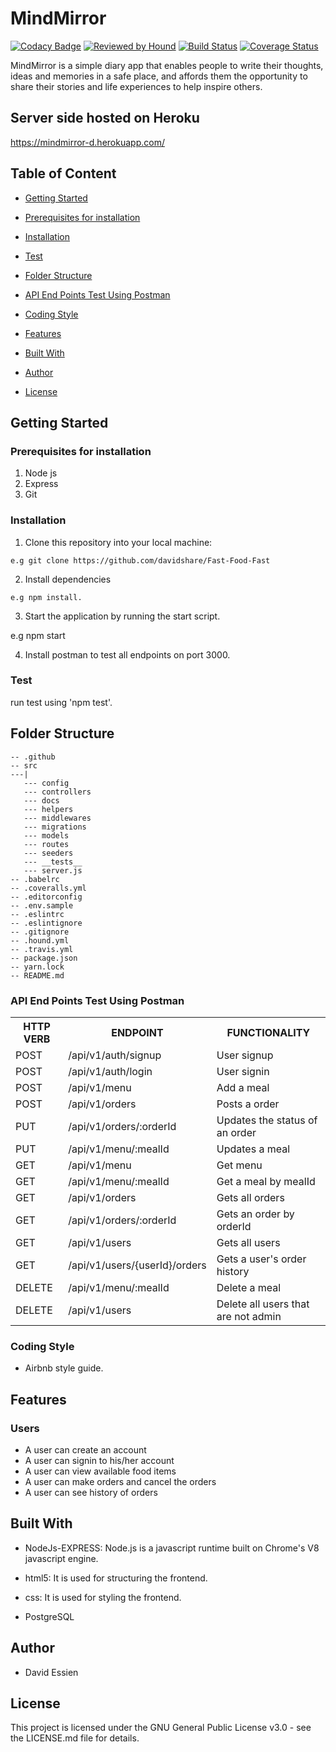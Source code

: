 # MindMirror

[![Codacy Badge](https://api.codacy.com/project/badge/Grade/1f9c6c8d872a494fadb96aea149a8eab)](https://app.codacy.com/app/davidshare/MindMirror?utm_source=github.com&utm_medium=referral&utm_content=davidshare/MindMirror&utm_campaign=Badge_Grade_Settings)
[![Reviewed by Hound](https://img.shields.io/badge/Reviewed_by-Hound-8E64B0.svg)](https://houndci.com)
[![Build Status](https://travis-ci.org/davidshare/MindMirror.svg?branch=develop)](https://travis-ci.org/davidshare/MindMirror)
[![Coverage Status](https://coveralls.io/repos/github/davidshare/MindMirror/badge.svg?branch=develop)](https://coveralls.io/github/davidshare/MindMirror?branch=develop)

MindMirror is a simple diary app that enables people to write their thoughts, ideas and memories in a safe place, and affords them the opportunity to share their stories and life experiences to help inspire others.

## Server side hosted on Heroku
https://mindmirror-d.herokuapp.com/

## Table of Content
 * [Getting Started](#getting-started)

 * [Prerequisites for installation](#prerequisites-for-installation)
 
 * [Installation](#installation)

 * [Test](#test)

 * [Folder Structure](#folder-structure)
 
 * [API End Points Test Using Postman](#api-end-points)

 * [Coding Style](#coding-style)
 
 * [Features](#features)
 
 * [Built With](#built-with)
 
 * [Author](#author)

 * [License](#license)


## Getting Started

### Prerequisites for installation
1. Node js
2. Express
3. Git

### Installation
1. Clone this repository into your local machine:
```
e.g git clone https://github.com/davidshare/Fast-Food-Fast
```
2. Install dependencies 
```
e.g npm install.
```
3. Start the application by running the start script.

e.g npm start

4. Install postman to test all endpoints on port 3000.

### Test
run test using 'npm test'.

## Folder Structure
```
-- .github
-- src
---|
   --- config
   --- controllers
   --- docs
   --- helpers
   --- middlewares
   --- migrations
   --- models
   --- routes
   --- seeders
   --- __tests__
   --- server.js
-- .babelrc
-- .coveralls.yml
-- .editorconfig
-- .env.sample
-- .eslintrc
-- .eslintignore
-- .gitignore
-- .hound.yml
-- .travis.yml
-- package.json
-- yarn.lock
-- README.md
```

### API End Points Test Using Postman

<table>
<tr><th>HTTP VERB</th><th>ENDPOINT</th><th>FUNCTIONALITY</th></tr>

<tr><td>POST</td> <td>/api/v1/auth/signup</td>  <td>User signup</td></tr>

<tr><td>POST</td> <td>/api/v1/auth/login</td>  <td>User signin</td></tr>

<tr><td>POST</td> <td>/api/v1/menu</td>  <td>Add a meal</td></tr>

<tr><td>POST</td> <td>/api/v1/orders</td>  <td>Posts a order</td></tr>

<tr><td>PUT</td> <td>/api/v1/orders/:orderId</td>  <td>Updates the status of an order</td></tr>

<tr><td>PUT</td> <td>/api/v1/menu/:mealId</td>  <td>Updates a meal</td></tr>

<tr><td>GET</td> <td>/api/v1/menu</td>  <td>Get menu</td></tr>

<tr><td>GET</td> <td>/api/v1/menu/:mealId</td>  <td>Get a meal by mealId</td></tr>

<tr><td>GET</td> <td>/api/v1/orders</td>  <td>Gets all orders</td></tr>

<tr><td>GET</td> <td>/api/v1/orders/:orderId</td>  <td>Gets an order by orderId</td></tr>

<tr><td>GET</td> <td>/api/v1/users</td>  <td>Gets all users</td></tr>

<tr><td>GET</td> <td>/api/v1/users/{userId}/orders</td>  <td>Gets a user's order history</td></tr>

<tr><td>DELETE</td> <td>/api/v1/menu/:mealId</td> <td>Delete a meal</td></tr>

<tr><td>DELETE</td> <td>/api/v1/users</td>  <td>Delete all users that are not admin</td></tr>
 
</table>

### Coding Style
* Airbnb style guide. 

## Features

 ### Users
 * A user can create an account
 * A user can signin to his/her account
 * A user can view available food items
 * A user can make orders and cancel the orders
 * A user can see history of orders
 

## Built With
* NodeJs-EXPRESS: Node.js is a javascript runtime built on Chrome's V8 javascript engine.

* html5: It is used for structuring the frontend.

* css: It is used for styling the frontend.

* PostgreSQL

## Author
* David Essien

## License
This project is licensed under the GNU General Public License v3.0 - see the LICENSE.md file for details.

